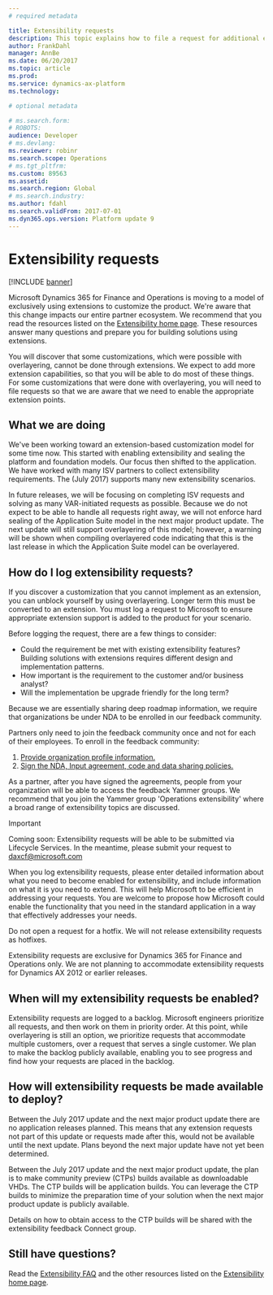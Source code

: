 ```yaml
---
# required metadata

title: Extensibility requests
description: This topic explains how to file a request for additional extension points in Dynamics 365 for Finance and Operations. 
author: FrankDahl
manager: AnnBe
ms.date: 06/20/2017
ms.topic: article
ms.prod: 
ms.service: dynamics-ax-platform
ms.technology: 

# optional metadata

# ms.search.form: 
# ROBOTS: 
audience: Developer
# ms.devlang: 
ms.reviewer: robinr
ms.search.scope: Operations
# ms.tgt_pltfrm: 
ms.custom: 89563
ms.assetid: 
ms.search.region: Global
# ms.search.industry: 
ms.author: fdahl
ms.search.validFrom: 2017-07-01
ms.dyn365.ops.version: Platform update 9
---
```


# Extensibility requests

[!INCLUDE [banner](../includes/banner.md)]

Microsoft Dynamics 365 for Finance and Operations is moving to a model of exclusively using extensions to customize the product. We're aware that this change impacts our entire partner ecosystem. We recommend that you read the resources listed on the [Extensibility home page](extensibility-home-page.md). These resources answer many questions and prepare you for building solutions using extensions.

You will discover that some customizations, which were possible with overlayering, cannot be done through extensions. We expect to add more extension capabilities, so that you will be able to do most of these things. For some customizations that were done with overlayering, you will need to file requests so that we are aware that we need to enable the appropriate extension points.

## What we are doing
We've been working toward an extension-based customization model for some time now. This started with enabling extensibility and sealing the platform and foundation models. Our focus then shifted to the application. We have worked with many ISV partners to collect extensibility requirements. The (July 2017) supports many new extensibility scenarios.

In future releases, we will be focusing on completing ISV requests and solving as many VAR-initiated requests as possible. Because we do not expect to be able to handle all requests right away, we will not enforce hard sealing of the Application Suite model in the next major product update. The next update will still support overlayering of this model; however, a warning will be shown when compiling overlayered code indicating that this is the last release in which the Application Suite model can be overlayered.

## How do I log extensibility requests?
If you discover a customization that you cannot implement as an extension, you can unblock yourself by using overlayering. Longer term this must be converted to an extension. You must log a request to Microsoft to ensure appropriate extension support is added to the product for your scenario.

Before logging the request, there are a few things to consider:  
- Could the requirement be met with existing extensibility features? Building solutions with extensions requires different design and implementation patterns.
- How important is the requirement to the customer and/or business analyst?  
- Will the implementation be upgrade friendly for the long term?

Because we are essentially sharing deep roadmap information, we require that organizations be under NDA to be enrolled in our feedback community.

Partners only need to join the feedback community once and not for each of their employees. To enroll in the feedback community:

1. [Provide organization profile information.](http://aka.ms/feedbackcommunitynomination)
2. [Sign the NDA, Input agreement, code and data sharing policies.](http://aka.ms/feedbackcommunityagreement)

As a partner, after you have signed the agreements, people from your organization will be able to access the feedback Yammer groups. We recommend that you join the Yammer group 'Operations extensibility' where a broad range of extensibility topics are discussed.

> [!IMPORTANT]
> Coming soon:  Extensibility requests will be able to be submitted via Lifecycle Services.  In the meantime, please submit your request to daxcf@microsoft.com

When you log extensibility requests, please enter detailed information about what you need to become enabled for extensibility, and include information on what it is you need to extend. This will help Microsoft to be efficient in addressing your requests. You are  welcome to propose how Microsoft could enable the functionality that you need in the standard application in a way that effectively addresses your needs.

Do not open a request for a hotfix. We will not release extensibility requests as hotfixes.  

Extensibility requests are exclusive for Dynamics 365 for Finance and Operations only. We are not planning to accommodate extensibility requests for Dynamics AX 2012 or earlier releases.

## When will my extensibility requests be enabled?

Extensibility requests are logged to a backlog. Microsoft engineers prioritize all requests, and then work on them in priority order. At this point, while overlayering is still an option, we prioritize requests that accommodate multiple customers, over a request that serves a single customer. We plan to make the backlog publicly available, enabling you to see progress and find how your requests are placed in the backlog.

## How will extensibility requests be made available to deploy?
Between the July 2017 update and the next major product update there are no application releases planned. This means that any extension requests not part of this update or requests made after this, would not be available until the next update. Plans beyond the next major update have not yet been determined.

Between the July 2017 update and the next major product update, the plan is to make community preview (CTPs) builds available as downloadable VHDs. The CTP builds will be application builds. You can leverage the CTP builds to minimize the preparation time of your solution when the next major product update is publicly available.

Details on how to obtain access to the CTP builds will be shared with the extensibility feedback Connect group.

## Still have questions?

Read the [Extensibility FAQ](app-sealing-faq.md) and the other resources listed on the [Extensibility home page](extensibility-home-page.md).
